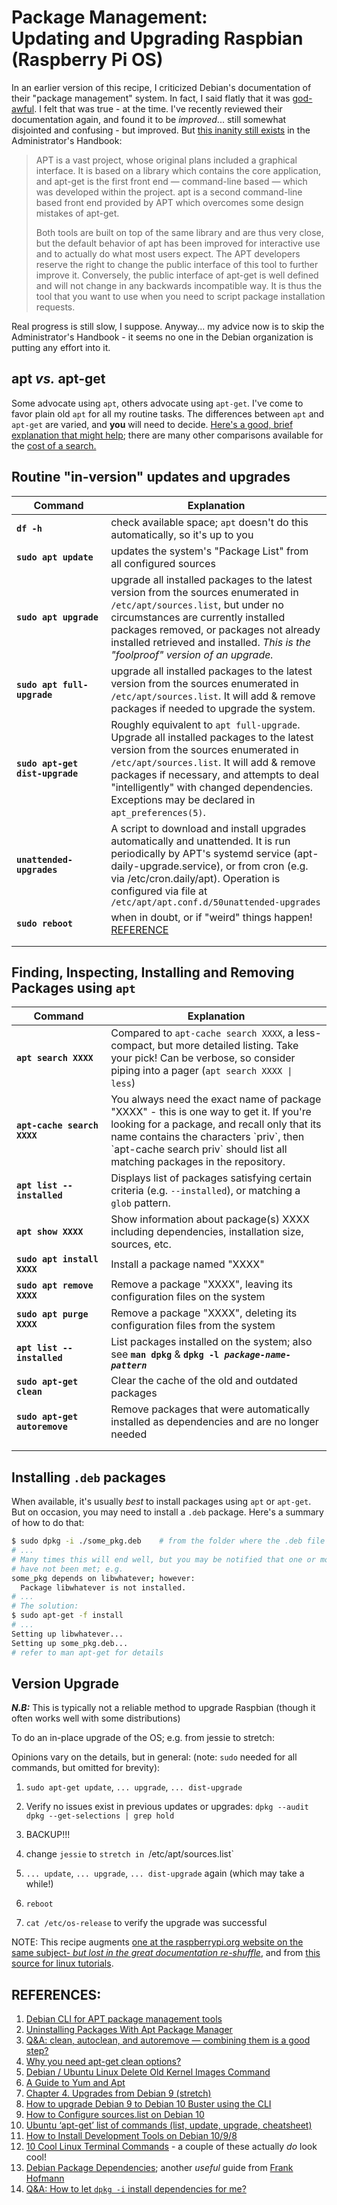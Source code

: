# Package Management:<br> Updating and Upgrading Raspbian (Raspberry Pi OS)

In an earlier version of this recipe, I criticized Debian's documentation of their "package management" system. In fact, I said flatly that it was [god-awful](https://www.merriam-webster.com/dictionary/god-awful). I felt that was true - at the time. I've recently reviewed their documentation again, and found it to be _improved_... still somewhat disjointed and confusing - but improved. But [this inanity still exists](https://www.debian.org/doc/manuals/debian-handbook/sect.apt-get.en.html) in the Administrator's Handbook: 

>APT is a vast project, whose original plans included a graphical interface. It is based on a library which contains the core application, and apt-get is the first front end — command-line based — which was developed within the project. apt is a second command-line based front end provided by APT which overcomes some design mistakes of apt-get.
>
>Both tools are built on top of the same library and are thus very close, but the default behavior of apt has been improved for interactive use and to actually do what most users expect. The APT developers reserve the right to change the public interface of this tool to further improve it. Conversely, the public interface of apt-get is well defined and will not change in any backwards incompatible way. It is thus the tool that you want to use when you need to script package installation requests. 

Real progress is still slow, I suppose.  Anyway... my advice now is to skip the Administrator's Handbook - it seems no one in the Debian organization is putting any effort into it. 

## apt _vs._ apt-get
Some advocate using `apt`, others advocate using `apt-get`. I've come to favor plain old `apt` for all my routine tasks. The differences between `apt` and `apt-get` are varied, and **you** will need to decide. [Here's a good, brief explanation that might help](https://itsfoss.com/apt-vs-apt-get-difference/); there are many other comparisons available for the [cost of a search.](https://duckduckgo.com/?q=apt+vs+apt-get&t=ffnt&ia=web) 

## Routine "in-version" updates and upgrades

<html>
<head>

</head>

<body> 

<table class="minimalistBlack">
<thead>
<tr>
<th>Command</th>
<th>Explanation</th>
</tr>
</thead>
<tbody>
<tr>
<td width="30%"> <b><code>df -h</code></b></td>
<td width="70%">check available space; <code>apt</code> doesn't do this automatically, so it's up to you</td>
</tr>   
<tr>
<td><b><code>sudo apt update</code></b></td>
<td>updates the system's "Package List" from all configured sources</td>
</tr>

<tr>
<td><b><code>sudo apt upgrade</code></b></td>
<td>upgrade all installed packages to the latest version from the sources enumerated in  <code>/etc/apt/sources.list</code>, but under no circumstances are currently installed packages removed, or packages not already installed retrieved and installed. <em>This is the "foolproof" version of an upgrade.</em></td>
</tr>

<tr>
<td><b><code>sudo apt full-upgrade</code></b></td>
<td>upgrade all installed packages to the latest version from the sources enumerated in  <code>/etc/apt/sources.list</code>. It will add & remove packages if needed to upgrade the system.</td>
</td>
</tr>

<tr>
<td><b><code>sudo apt-get dist-upgrade</code></b></td>
<td>Roughly equivalent to <code>apt full-upgrade</code>. Upgrade all installed packages to the latest version from the sources enumerated in  <code>/etc/apt/sources.list</code>. It will add & remove packages if necessary, and attempts to deal "intelligently" with changed dependencies. Exceptions may be declared in <code>apt_preferences(5)</code>.</td>
</tr>

<tr>
<td><b><code>unattended-upgrades</code></b></td>
<td>A script to download and install upgrades automatically and unattended. It is run periodically by APT's  systemd  service (apt-daily-upgrade.service), or from cron (e.g. via /etc/cron.daily/apt). Operation is configured via file at <code>/etc/apt/apt.conf.d/50unattended-upgrades</code></td>
</tr>

<tr>
<td><b><code>sudo reboot</code></b></td>
<td>when in doubt, or if "weird" things happen! <a href=https://www.raspberrypi.org/forums/viewtopic.php?t=184850>REFERENCE</a></td>
</tr> 
<tr>
<td> </td>
<td> </td>
</tr>
<tr>
<td> </td>
<td> </td>
</tr>   
</tbody>
</table>



## Finding, Inspecting, Installing and Removing Packages using `apt` 

<table class="minimalistBlack">
<thead>
<tr>
<th>Command</th>
<th>Explanation</th>
</tr>
</thead>
<tbody>

<tr>
<td width="30%"><b><code>apt search XXXX</code></b></td>
<td width="70%">Compared to <code>apt-cache search XXXX</code>, a less-compact, but more detailed listing. Take your pick! Can be verbose, so consider piping into a pager (<code>apt search XXXX | less</code>)</td>
</tr>

<tr>
<td width="30%"> <b><code>apt-cache search XXXX</code></b></td>
<td width="70%">You always  need the exact name of package "XXXX" - this is one way to get it. If you're looking for a package, and recall only that its name contains the characters `priv`, then `apt-cache search priv` should list all matching packages in the repository.</td>
</tr> 

<tr>
<td><code><b>apt list --installed</code></b></td>
<td>Displays list of packages satisfying certain criteria (e.g. <code>--installed</code>), or matching a <code>glob</code> pattern.</td>
</tr>

<tr>
<td><b><code>apt show XXXX</code></b></td>
<td>Show information about package(s) XXXX including dependencies, installation size, sources, etc.</td>
</tr>

<tr>
<td width="30%"> <b><code>sudo apt install XXXX</code></b></td>
<td width="70%">Install a package named "XXXX"</td>
</tr>   

<tr>
<td width="30%"> <b><code>sudo apt remove XXXX</code></b></td>
<td width="70%">Remove a package "XXXX", leaving its configuration files on the system</td>
</tr>

<tr>
<td width="30%"> <b><code>sudo apt purge XXXX</code></b></td>
<td width="70%">Remove a package "XXXX", deleting its configuration files from the system</td>
</tr>

<tr>
<td width="30%"> <b><code>apt list --installed</code></b></td>
<td width="70%">List packages installed on the system; also see <b><code>man dpkg</code></b> & <b><code>dpkg -l <i>package-name-pattern</i></code></b></td>
</tr>

<tr>
<td width="30%"> <b><code>sudo apt-get clean</code></b></td>
<td width="70%">Clear the cache of the old and outdated packages</td>
</tr>

<tr>
<td width="30%"> <b><code>sudo apt-get autoremove</code></b></td>
<td width="70%">Remove packages that were automatically installed as dependencies and are no longer needed</td>
</tr>

<tr>
<td> </td>
<td> </td>
</tr>

<tr>
<td> </td>
<td> </td>
</tr>

</tbody>
</table>
</body>
</html>



## Installing `.deb` packages

When available, it's usually *best* to install packages using `apt` or `apt-get`. But on occasion, you may need to install a `.deb` package. Here's a summary of how to do that: 

```bash
$ sudo dpkg -i ./some_pkg.deb    # from the folder where the .deb file is located
# ...
# Many times this will end well, but you may be notified that one or more dependencies
# have not been met; e.g.
some_pkg depends on libwhatever; however:
  Package libwhatever is not installed.  
# ...  
# The solution: 
$ sudo apt-get -f install 
# ...
Setting up libwhatever...
Setting up some_pkg.deb...
# refer to man apt-get for details
```

## Version Upgrade

***N.B:*** This is typically not a reliable method to upgrade Raspbian (though it often works well with some distributions) 

To do an in-place upgrade of the OS; e.g. from jessie to stretch:

Opinions vary on the details, but in general: (note: `sudo` needed for all commands, but omitted for brevity): 

1. `sudo apt-get update`,	`... upgrade`,		 `... dist-upgrade`

2. Verify no issues exist in previous updates or upgrades:
   `dpkg --audit`
   `dpkg --get-selections | grep hold`

3. BACKUP!!!

4. change `jessie` to `stretch in `/etc/apt/sources.list` 

5. `... update`, `... upgrade`, `... dist-upgrade` again (which may take a while!)

6. `reboot`

7. `cat /etc/os-release` to verify the upgrade was successful 


NOTE: This recipe augments [one at the raspberrypi.org website on the same subject- *but lost in the great documentation re-shuffle*](https://www.raspberrypi.org/documentation/raspbian/updating.md), and from [this source for linux tutorials](https://www.howtoforge.com/tutorial/how-to-upgrade-debian-8-jessie-to-9-stretch/).

## 

## REFERENCES:

1. [Debian CLI for APT package management tools](https://wiki.debian.org/AptCLI) 
2. [Uninstalling Packages With Apt Package Manager](https://www.linuxfordevices.com/tutorials/ubuntu/uninstalling-packages-with-apt) 
3. [Q&A: clean, autoclean, and autoremove — combining them is a good step?](https://askubuntu.com/a/984800/831935) 
4. [Why you need apt-get clean options?](https://linuxhint.com/why_apt_get_clean/) 
5. [Debian / Ubuntu Linux Delete Old Kernel Images Command](https://www.cyberciti.biz/faq/debian-ubuntu-linux-delete-old-kernel-images-command/) 
6. [A Guide to Yum and Apt](https://www.baeldung.com/linux/yum-and-apt) 
7. [Chapter 4. Upgrades from Debian 9 (stretch)](https://www.debian.org/releases/buster/amd64/release-notes/ch-upgrading.en.html) 
8. [How to upgrade Debian 9 to Debian 10 Buster using the CLI](https://www.cyberciti.biz/faq/update-upgrade-debian-9-to-debian-10-buster/) 
9. [How to Configure sources.list on Debian 10](https://linoxide.com/linux-how-to/configure-sources-list-on-debian/) 
10. [Ubuntu ‘apt-get’ list of commands (list, update, upgrade, cheatsheet)](https://alvinalexander.com/linux-unix/ubuntu-apt-get-cache-list-search-commands-cheat-sheet/) 
11. [How to Install Development Tools on Debian 10/9/8](https://tecadmin.net/install-development-tools-on-debian/) 
12. [10 Cool Linux Terminal Commands](https://helpdeskgeek.com/linux-tips/10-cool-linux-terminal-commands-you-have-to-try/) - a couple of these actually *do* look cool! 
13. [Debian Package Dependencies](https://linuxhint.com/debian_package_dependencies/); another *useful* guide from [Frank Hofmann](https://linuxhint.com/author/frank_hofmann/) 
14. [Q&A: How to let `dpkg -i` install dependencies for me?](https://askubuntu.com/questions/40011/how-to-let-dpkg-i-install-dependencies-for-me) 

<!--- 


| &nbsp; &nbsp; &nbsp; &nbsp; &nbsp; &nbsp; &nbsp; &nbsp; &nbsp; &nbsp; &nbsp; &nbsp; &nbsp; &nbsp; &nbsp; &nbsp; &nbsp; &nbsp; &nbsp; &nbsp; &nbsp; &nbsp; &nbsp; &nbsp; &nbsp; &nbsp; &nbsp; &nbsp; &nbsp; &nbsp; &nbsp; &nbsp; &nbsp; &nbsp; &nbsp; &nbsp; &nbsp; &nbsp; &nbsp; &nbsp; &nbsp; Command &nbsp; &nbsp;  &nbsp; &nbsp; &nbsp; &nbsp; &nbsp; &nbsp; &nbsp; &nbsp; &nbsp; &nbsp; &nbsp; &nbsp; &nbsp; &nbsp; &nbsp; &nbsp; &nbsp; &nbsp; &nbsp; &nbsp; &nbsp; &nbsp; &nbsp; &nbsp; &nbsp; &nbsp; &nbsp; &nbsp; &nbsp; &nbsp; &nbsp; &nbsp; &nbsp; &nbsp; &nbsp; &nbsp; &nbsp; | Explanation |
| :---     | :---       |
| `sudo apt-get update`| updates the system's "Package List" |
| `df -h`      | check available space; `apt` doesn't! |
| `sudo apt-get upgrade` | upgrade all installed packages to the latest version from the sources enumerated in  `/etc/apt/sources.list`, but under no circumstances are currently installed packages removed, or packages not already installed retrieved and installed. This is the "foolproof" version of an upgrade. |
| `sudo apt-get dist-upgrade` | upgrade all installed packages to the latest version from the sources enumerated in  `/etc/apt/sources.list`. It will add & remove packages if necessary, and attempts to deal "intelligently" with changed dependencies. Exceptions may be declared in `apt_preferences(5)`. |
| `sudo apt-get clean` | removes the cruft from `/var/cache/apt/archives` left by previous upgrades |
| `sudo reboot` | when in doubt, or if "weird" things happen! [REFERENCE](https://www.raspberrypi.org/forums/viewtopic.php?t=184850) |


__-------------  WORK IN PROCESS; PLEASE IGNORE (or not - up to you!) -----------------__

<!DOCTYPE html>
<html>
<head>

<style>
table.minimalistBlack {
  width: 100%;
  text-align: left;
  border-collapse: collapse;
}
table.minimalistBlack td, table.minimalistBlack th {
  border: 1px solid #000000;
  padding: 5px 4px;
}
table.minimalistBlack tbody td {
  font-size: 13px;
}
table.minimalistBlack tr:nth-child(even) {
  background: #CFD1D1;
}
table.minimalistBlack thead {
  background: #CFCFCF;
  background: -moz-linear-gradient(top, #dbdbdb 0%, #d3d3d3 66%, #CFCFCF 100%);
  background: -webkit-linear-gradient(top, #dbdbdb 0%, #d3d3d3 66%, #CFCFCF 100%);
  background: linear-gradient(to bottom, #dbdbdb 0%, #d3d3d3 66%, #CFCFCF 100%);
  border-bottom: 2px solid #000000;
}
table.minimalistBlack thead th {
  font-size: 15px;
  font-weight: bold;
  color: #000000;
  text-align: center;
}
table.minimalistBlack tfoot td {
  font-size: 14px;
}
</style>
</head>

<body>
<table class="minimalistBlack">
<thead>
<tr>
<th>head1</th>
<th>head2</th>
</tr>
</thead>
<tbody>
<tr>
<td>cell1_1</td>
<td>cell2_1</td>
</tr>
<tr>
<td>cell1_2</td>
<td>cell2_2</td>
</tr>
<tr>
<td>cell1_3</td>
<td>cell2_3</td>
</tr>
<tr>
<td>cell1_4</td>
<td>cell2_4</td>
</tr>
<tr>
<td>cell1_5</td>
<td>cell2_5</td>
</tr>
</tbody>
</table>
</body>
</html>

-->
